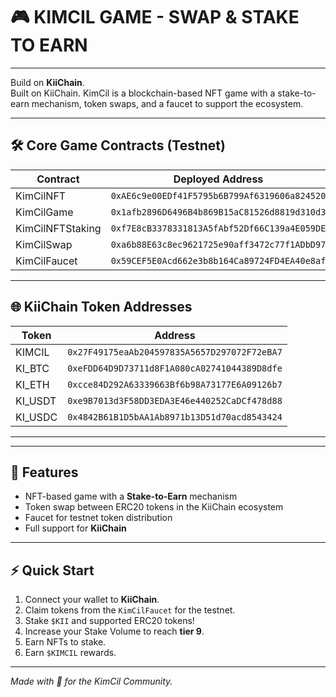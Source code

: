 # 🎮 KIMCIL GAME - SWAP & STAKE TO EARN

---

Build on **KiiChain**.  
Built on KiiChain.
KimCil is a blockchain-based NFT game with a stake-to-earn mechanism, token swaps, and a faucet to support the ecosystem.

---

## 🛠 Core Game Contracts (Testnet)

| Contract | Deployed Address |
|----------|----------------|
| KimCilNFT | `0xAE6c9e00EDf41F5795b6B799Af6319606a824520` |
| KimCilGame | `0x1afb2896D6496B4b869B15aC81526d8819d310d3` |
| KimCilNFTStaking | `0xf7E8cB3378331813A5fAbf52Df66C139a4E059DE` |
| KimCilSwap | `0xa6b88E63c8ec9621725e90aff3472c77f1ADbD97` |
| KimCilFaucet | `0x59CEF5E0Acd662e3b8b164Ca89724FD4EA40e8af` |

---

## 🌐 KiiChain Token Addresses

| Token | Address |
|-------|---------|
| KIMCIL | `0x27F49175eaAb204597835A5657D297072F72eBA7` |
| KI_BTC | `0xeFDD64D9D73711d8F1A080cA02741044389D8dfe` |
| KI_ETH | `0xcce84D292A63339663Bf6b98A73177E6A09126b7` |
| KI_USDT | `0xe9B7013d3F58DD3EDA3E46e440252CaDCf478d88` |
| KI_USDC | `0x4842B61B1D5bAA1Ab8971b13D51d70acd8543424` |

---

---

## 🚀 Features

- NFT-based game with a **Stake-to-Earn** mechanism
- Token swap between ERC20 tokens in the KiiChain ecosystem
- Faucet for testnet token distribution
- Full support for **KiiChain**

---

## ⚡ Quick Start

1. Connect your wallet to **KiiChain**.
2. Claim tokens from the `KimCilFaucet` for the testnet.
3. Stake `$KII` and supported ERC20 tokens!
4. Increase your Stake Volume to reach **tier 9**.
5. Earn NFTs to stake.
6. Earn `$KIMCIL` rewards.

---

*Made with 💜 for the KimCil Community.*

